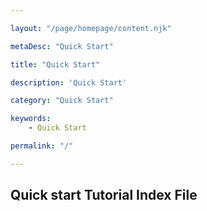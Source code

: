 ```yaml
---

layout: "/page/homepage/content.njk"

metaDesc: "Quick Start"

title: "Quick Start"

description: 'Quick Start'

category: "Quick Start"

keywords: 
    - Quick Start

permalink: "/"

---
```

## Quick start Tutorial Index File

